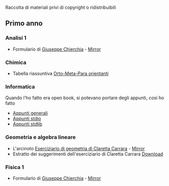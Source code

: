 Raccolta di materiali privi di copyright o ridistribuibili

## Primo anno

### Analisi 1
- Formulario di [Giuseppe Chierchia](https://docs.google.com/viewer?a=v&pid=explorer&chrome=true&srcid=0B4W4yLtAkKPZYjc3ZDdmN2MtMTk0OC00ZTkyLTk1ZDgtOGFhZDg3N2JjYTM5&hl=it) - <a href="1/AM1/formularioAM1chierchia.pdf" download="download"> Mirror </a>

### Chimica
- Tabella riassuntiva  <a href="1/chimica/OMPBenzene.pdf" download="download"> Orto-Meta-Para orientanti </a>

### Informatica
Quando l'ho fatto era open book, si potevano portare degli appunti, così ho fatto
- <a href="1/Informatica/noteVelociFDInformatica.pdf" download="download">Appunti generali</a>
- <a href="1/Informatica/stdio.pdf" download="download"> Appunti stdio </a>
- <a href="1/Informatica/stdlib.pdf" download="download"> Appunti stdlib </a>

### Geometria e algebra lineare
- L'arcinoto [Eserciziario di geometria di Claretta Carrara](http://science.unitn.it/~carrara/ESERCIZIARIO) - <a href="1/GAL/carrara.pdf" download="download"> Mirror </a>
- Estratto dei suggerimenti dell'eserciziario di Claretta Carrara <a href="1/GAL/carraraSuggerimenti.pdf" download="download"> Download </a>

### Fisica 1
- Formulario di [Giuseppe Chierchia](https://sites.google.com/view/giuseppechierchia/materiale-tecnico?authuser=0) - <a href="1/FIS1/formularioFIS1chierchia.pdf" download="download"> Mirror </a>

